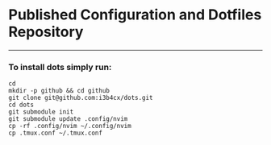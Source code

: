 # Published Configuration and Dotfiles Repository
---

### To install dots simply run:
```
cd
mkdir -p github && cd github
git clone git@github.com:i3b4cx/dots.git
cd dots
git submodule init
git submodule update .config/nvim
cp -rf .config/nvim ~/.config/nvim
cp .tmux.conf ~/.tmux.conf
```
